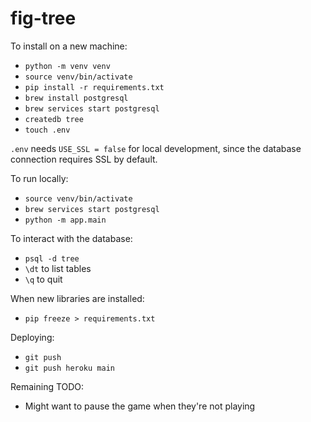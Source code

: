 # fig-tree

To install on a new machine:
- `python -m venv venv`
- `source venv/bin/activate`
- `pip install -r requirements.txt`
- `brew install postgresql`
- `brew services start postgresql`
- `createdb tree`
- `touch .env`

`.env` needs `USE_SSL = false` for local development, since the database connection requires SSL by default.

To run locally: 
- `source venv/bin/activate`
- `brew services start postgresql`
- `python -m app.main`

To interact with the database:
- `psql -d tree`
- `\dt` to list tables
- `\q` to quit

When new libraries are installed:
- `pip freeze > requirements.txt`

Deploying:
- `git push`
- `git push heroku main`

Remaining TODO:
- Might want to pause the game when they're not playing